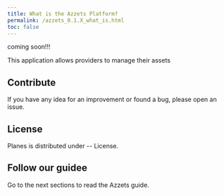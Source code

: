 ```yaml
---
title: What is the Azzets Platform?
permalink: /azzets_0.1.X_what_is.html
toc: false
---
```


coming soon!!!
 
This application allows providers to manage their assets



## Contribute
If you have any idea for an improvement or found a bug, please open an issue.

## License
Planes is distributed under -- License.


## Follow our guidee

Go to the next sections to read the Azzets guide.


